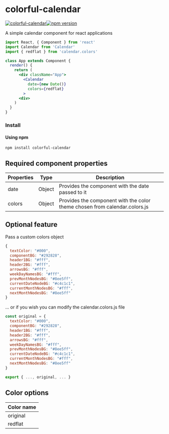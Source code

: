# colorful-calendar

[![colorful-calendar](https://badge.fury.io/js/colorful-calendar.svg)](https://badge.fury.io/js/colorful-calendar)[![npm version](https://badge.fury.io/js/npm.svg)](https://badge.fury.io/js/npm)

A simple calendar component for react applications

```jsx
import React, { Component } from 'react'
import Calendar from 'Calendar'
import { redflat } from 'calendar.colors'

class App extends Component {
  render() {
    return (
      <div className="App">
        <Calendar
          date={new Date()}
          colors={redflat}
        >
      <div>
    )
  }
}
```

### Install

#### Using npm

```
npm install colorful-calendar
```

## Required component properties

Properties | Type | Description
------------ | ------------- | -------------
date | Object | Provides the component with the date passed to it
colors | Object | Provides the component with the color theme chosen from calendar.colors.js

## Optional feature
Pass a custom colors object

```js
{
  textColor: "#000",
  componentBG: "#292828",
  header1BG: "#fff",
  header2BG: "#fff",
  arrowsBG: "#fff",
  weekDayNamesBG: "#fff",
  prevMonthNodesBG: "#8ee5ff",
  currentDateNodeBG: "#c4c1c1",
  currentMonthNodesBG: "#fff",
  nextMonthNodesBG: "#8ee5ff"
}
```
... or if you wish you can modify the calendar.colors.js file

```js
const original = {
  textColor: "#000",
  componentBG: "#292828",
  header1BG: "#fff",
  header2BG: "#fff",
  arrowsBG: "#fff",
  weekDayNamesBG: "#fff",
  prevMonthNodesBG: "#8ee5ff",
  currentDateNodeBG: "#c4c1c1",
  currentMonthNodesBG: "#fff",
  nextMonthNodesBG: "#8ee5ff"
}

export { ..., original, ... }
```

## Color options

Color name |
---------- |
| original
| redflat


